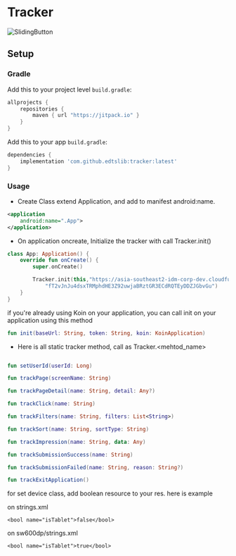 # Tracker

![SlidingButton](https://i.ibb.co/GCcGMwH/edtslibs.png)
## Setup
### Gradle

Add this to your project level `build.gradle`:
```groovy
allprojects {
    repositories {
        maven { url "https://jitpack.io" }
    }
}
```
Add this to your app `build.gradle`:
```groovy
dependencies {
    implementation 'com.github.edtslib:tracker:latest'
}
```

### Usage

- Create Class extend Application, and add to manifest android:name.
```xml
<application
    android:name=".App">
</application>
```

- On application oncreate, Initialize the tracker with call Tracker.init()

```kotlin
class App: Application() {
    override fun onCreate() {
        super.onCreate()

        Tracker.init(this,"https://asia-southeast2-idm-corp-dev.cloudfunctions.net",
            "fT2vJnJu4dsxTRMphdHE3Z92uwjaBRztGR3ECdRQTEyDDZJGbvGu")
    }
}
```

if you're already using Koin on your application, you can call init on your application using this method
```kotlin
fun init(baseUrl: String, token: String, koin: KoinApplication) 
```

- Here is all static tracker method, call as Tracker.<mehtod_name>

```kotlin

fun setUserId(userId: Long)

fun trackPage(screenName: String)

fun trackPageDetail(name: String, detail: Any?)

fun trackClick(name: String)

fun trackFilters(name: String, filters: List<String>)

fun trackSort(name: String, sortType: String)

fun trackImpression(name: String, data: Any)

fun trackSubmissionSuccess(name: String)

fun trackSubmissionFailed(name: String, reason: String?)

fun trackExitApplication()

```

for set device class, add boolean resource to your res. here is example

on strings.xml

```
<bool name="isTablet">false</bool>
```

on sw600dp/strings.xml


```
<bool name="isTablet">true</bool>
```


